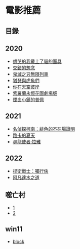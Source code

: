 電影推薦
=======
目錄
------
## 2020
+ [想哭的我戴上了貓的面具](https://www.hlsplayer.net/#type=m3u8&src=https%3A%2F%2Fcdn.zoubuting.com%2F20210709%2FQ2kCZoyY%2F1200kb%2Fhls%2Findex.m3u8)
+ [交錯的想念](https://www.hlsplayer.net/#type=m3u8&src=https%3A%2F%2Fikcdn01.ikzybf.com%2F20221102%2FexGaCS7m%2F2000kb%2Fhls%2Findex.m3u8)
+ [鬼滅之刃無限列車](https://www.hlsplayer.net/#type=m3u8&src=https%3A%2F%2Fv3.cdtlas.com%2F20221211%2FYfrSFJOY%2F1000kb%2Fhls%2Findex.m3u8)
+ [猶瑟與虎魚們](https://www.hlsplayer.net/#type=m3u8&src=https%3A%2F%2Fvip.lz-cdn2.com%2F20220605%2F8542_f7244bff%2F1200k%2Fhls%2Fmixed.m3u8)
+ [你在天空彼岸](https://www.hlsplayer.net/#type=m3u8&src=https%3A%2F%2Fcdn.zoubuting.com%2F20210712%2Ff1iqvPbP%2F1200kb%2Fhls%2Findex.m3u8)
+ [紫羅蘭永恒花園劇場版](https://www.hlsplayer.net/#type=m3u8&src=https%3A%2F%2Fnew.qqaku.com%2F20221006%2FVEdEteb3%2F1100kb%2Fhls%2Findex.m3u8)
+ [煙囪小鎮的普佩](https://www.hlsplayer.net/#type=m3u8&src=https%3A%2F%2Fvip.lz-cdn2.com%2F20220604%2F8399_322653ad%2F1200k%2Fhls%2Fmixed.m3u8)
## 2021
+ [名偵探柯南：緋色的不在場證明](https://www.hlsplayer.net/#type=m3u8&src=https%3A%2F%2Fm3u.haiwaikan.com%2Fxm3u8%2Fe253c96655196f33fdd3f50e2159535ff14f6fefb94fc0b1cb7970aca8f747f89921f11e97d0da21.m3u8)
+ [路卡的夏天](https://www.hlsplayer.net/#type=m3u8&src=https%3A%2F%2Fcdn.zoubuting.com%2F20210706%2FsCy30N7x%2F1200kb%2Fhls%2Findex.m3u8)
+ [尋龍使者:拉雅](https://www.hlsplayer.net/#type=m3u8&src=https%3A%2F%2Fcdn.zoubuting.com%2F20210705%2F6cQ24miP%2F1200kb%2Fhls%2Findex.m3u8)
## 2022
+ [捍衛戰士：獨行俠](https://www.hlsplayer.net/#type=m3u8&src=https%3A%2F%2Fvip.lz-cdn10.com%2F20220824%2F2302_698faddf%2F1200k%2Fhls%2Fmixed.m3u8)
+ [阿凡達水之道](https://www.hlsplayer.net/#type=m3u8&src=https%3A%2F%2Fnew.qqaku.com%2F20230104%2FYKbuItBK%2F1100kb%2Fhls%2Findex.m3u8)
## 噬亡村
+ [1](https://www.hlsplayer.net/#type=m3u8&src=https%3A%2F%2Fvip.lz-cdn9.com%2F20221228%2F16649_287d0f51%2F2000k%2Fhls%2Fmixed.m3u8)
+ [2](https://www.hlsplayer.net/#type=m3u8&src=https%3A%2F%2Fvip.lz-cdn9.com%2F20221228%2F16648_a6b71e47%2F2000k%2Fhls%2Fmixed.m3u8)
## win11
+ [block](https://onedrive.live.com/?authkey=%21ADe-Sf6akTkvFL0&id=1573A6472EDD1166%21899283&cid=1573A6472EDD1166)
